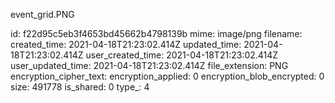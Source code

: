 event_grid.PNG

id: f22d95c5eb3f4653bd45662b4798139b
mime: image/png
filename: 
created_time: 2021-04-18T21:23:02.414Z
updated_time: 2021-04-18T21:23:02.414Z
user_created_time: 2021-04-18T21:23:02.414Z
user_updated_time: 2021-04-18T21:23:02.414Z
file_extension: PNG
encryption_cipher_text: 
encryption_applied: 0
encryption_blob_encrypted: 0
size: 491778
is_shared: 0
type_: 4